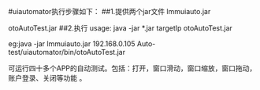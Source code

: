 #uiautomator执行步骤如下：
##1.提供两个jar文件
lmmuiauto.jar

otoAutoTest.jar
##2.执行
usage: java -jar *.jar targetIp otoAutoTest.jar

eg:java -jar lmmuiauto.jar 192.168.0.105 Auto-test/uiautomator/bin/otoAutoTest.jar 

可运行四十多个APP的自动测试。包括：打开，窗口滑动，窗口缩放，窗口拖动，账户登录、关闭等功能 。




